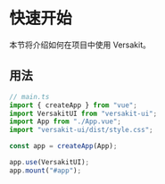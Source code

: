 # 快速开始

本节将介绍如何在项目中使用 Versakit。

## 用法

```javascript
// main.ts
import { createApp } from "vue";
import VersakitUI from "versakit-ui";
import App from "./App.vue";
import "versakit-ui/dist/style.css";

const app = createApp(App);

app.use(VersakitUI);
app.mount("#app");
```

